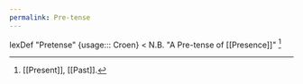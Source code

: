 ```yaml
---
permalink: Pre-tense
---
```

lexDef "Pretense" {usage::: Croen} < N.B. "A Pre-tense of [[Presence]]" [^PretenseCroen]

[^PretenseCroen]: [[Present]], [[Past]].


